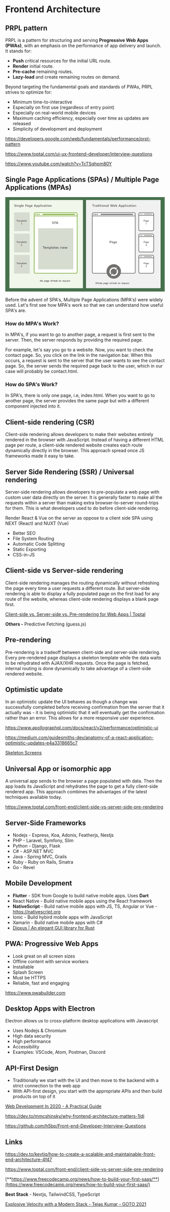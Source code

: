 # Frontend Architecture

## PRPL pattern

PRPL is a pattern for structuring and serving **Progressive Web Apps (PWAs)**, with an emphasis on the performance of app delivery and launch. It stands for:

- **Push** critical resources for the initial URL route.
- **Render** initial route.
- **Pre-cache** remaining routes.
- **Lazy-load** and create remaining routes on demand.

Beyond targeting the fundamental goals and standards of PWAs, PRPL strives to optimize for:

- Minimum time-to-interactive
- Especially on first use (regardless of entry point)
- Especially on real-world mobile devices
- Maximum caching efficiency, especially over time as updates are released
- Simplicity of development and deployment

<https://developers.google.com/web/fundamentals/performance/prpl-pattern>

<https://www.toptal.com/ui-ux-frontend-developer/interview-questions>

<https://www.youtube.com/watch?v=TcTSqhpm80Y>

## Single Page Applications (SPAs) / Multiple Page Applications (MPAs)

![image](../../media/Frontend-Architecture-image1.jpg)

Before the advent of SPA's, Multiple Page Applications (MPA's) were widely used. Let's first see how MPA's work so that we can understand how useful SPA's are.

### How do MPA's Work?

In MPA's, if you want to go to another page, a request is first sent to the server. Then, the server responds by providing the required page.

For example, let's say you go to a website. Now, you want to check the contact page. So, you click on the link in the navigation bar. When this occurs, a request is sent to the server that the user wants to see the contact page. So, the server sends the required page back to the user, which in our case will probably be contact.html.

### How do SPA's Work?

In SPA's, there is only one page, i.e, index.html. When you want to go to another page, the server provides the same page but with a different component injected into it.

## Client-side rendering (CSR)

Client-side rendering allows developers to make their websites entirely rendered in the browser with JavaScript. Instead of having a different HTML page per route, a client-side rendered website creates each route dynamically directly in the browser. This approach spread once JS frameworks made it easy to take.

## Server Side Rendering (SSR) / Universal rendering

Server-side rendering allows developers to pre-populate a web page with custom user data directly on the server. It is generally faster to make all the requests within a server than making extra browser-to-server round-trips for them. This is what developers used to do before client-side rendering.

Render React & Vue on the server as oppose to a client side SPA using NEXT (React) and NUXT (Vue)

- Better SEO
- File System Routing
- Automatic Code Splitting
- Static Exporting
- CSS-in-JS

## Client-side vs Server-side rendering

Client-side rendering manages the routing dynamically without refreshing the page every time a user requests a different route. But server-side rendering is able to display a fully populated page on the first load for any route of the website, whereas client-side rendering displays a blank page first.

[Client-side vs. Server-side vs. Pre-rendering for Web Apps | Toptal](https://www.toptal.com/front-end/client-side-vs-server-side-pre-rendering)

**Others -** Predictive Fetching (guess.js)

## Pre-rendering

Pre-rendering is a tradeoff between client-side and server-side rendering. Every pre-rendered page displays a skeleton template while the data waits to be rehydrated with AJAX/XHR requests. Once the page is fetched, internal routing is done dynamically to take advantage of a client-side rendered website.

## Optimistic update

In an optimistic update the UI behaves as though a change was successfully completed before receiving confirmation from the server that it actually was - it is being optimistic that it will eventually get the confirmation rather than an error. This allows for a more responsive user experience.

<https://www.apollographql.com/docs/react/v2/performance/optimistic-ui>

<https://medium.com/guidesmiths-dev/anatomy-of-a-react-application-optimistic-updates-e4a3318665c7>

[Skeleton Screens](http://www.lukew.com/ff/entry.asp?1797)

## Universal App or isomorphic app

A universal app sends to the browser a page populated with data. Then the app loads its JavaScript and rehydrates the page to get a fully client-side rendered app. This approach combines the advantages of the latest techniques available today.

<https://www.toptal.com/front-end/client-side-vs-server-side-pre-rendering>

## Server-Side Frameworks

- Nodejs - Express, Koa, Adonis, Featherjs, Nestjs
- PHP - Laravel, Symfony, Slim
- Python - Django, Flask
- C# - ASP.NET MVC
- Java - Spring MVC, Grails
- Ruby - Ruby on Rails, Sinatra
- Go - Revel

## Mobile Development

- **Flutter** - SDK from Google to build native mobile apps. Uses **Dart**
- React Native - Build native mobile apps using the React framework
- **NativeScript** - Build native mobile apps with JS, TS, Angular or Vue - <https://nativescript.org>
- Ionic - Build hybird mobile apps with JavaScript
- Xamarin - Build native mobile apps with C#
- [Dioxus | An elegant GUI library for Rust](https://dioxuslabs.com/)

## PWA: Progressive Web Apps

- Look great on all screen sizes
- Offline content with service workers
- Installable
- Splash Screen
- Must be HTTPS
- Reliable, fast and engaging

<https://www.pwabuilder.com>

## Desktop Apps with Electron

Electron allows us to cross-platform desktop applications with Javascript

- Uses Nodejs & Chromium
- High data security
- High performance
- Accessibility
- Examples: VSCode, Atom, Postman, Discord

## API-First Design

- Traditionally we start with the UI and then move to the backend with a strict connection to the web app
- With API-first design, you start with the appropriate APIs and then build products on top of it

[Web Development In 2020 - A Practical Guide](https://www.youtube.com/watch?v=0pThnRneDjw)

<https://dev.to/mmcshinsky/why-frontend-architecture-matters-1ldj>

<https://github.com/h5bp/Front-end-Developer-Interview-Questions>

## Links

<https://dev.to/kevtiq/how-to-create-a-scalable-and-maintainable-front-end-architecture-4f47>

<https://www.toptal.com/front-end/client-side-vs-server-side-pre-rendering>

[**https://www.freecodecamp.org/news/how-to-build-your-first-saas/**](https://www.freecodecamp.org/news/how-to-build-your-first-saas/)

**Best Stack** - Nextjs, TailwindCSS, TypeScript

[Explosive Velocity with a Modern Stack - Tejas Kumar - GOTO 2021](https://www.youtube.com/watch?v=KTkyQ3z7M8w&ab_channel=GOTOConferences)
